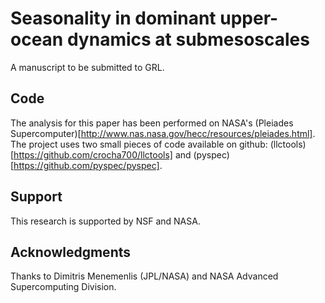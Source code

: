 Seasonality in dominant upper-ocean dynamics at submesoscales
============

A manuscript to be submitted to GRL.


Code
----
The analysis for this paper has been performed on NASA's (Pleiades Supercomputer)[http://www.nas.nasa.gov/hecc/resources/pleiades.html]. The project uses two small pieces of code available on github:  (llctools)[https://github.com/crocha700/llctools] and (pyspec)[https://github.com/pyspec/pyspec].

Support
-------
This research is supported by NSF and NASA. 

Acknowledgments 
----------------
Thanks to Dimitris Menemenlis (JPL/NASA) and NASA Advanced Supercomputing Division.





